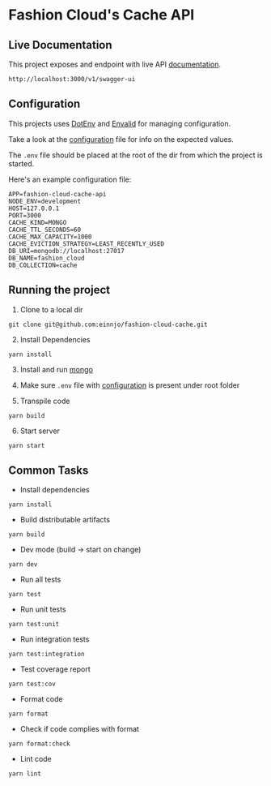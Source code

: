 # Fashion Cloud's Cache API

## Live Documentation

This project exposes and endpoint with live API [documentation](https://swagger.io/tools/swagger-ui/).

```
http://localhost:3000/v1/swagger-ui
```

## Configuration

This projects uses [DotEnv](https://github.com/motdotla/dotenv#readme) and [Envalid](https://github.com/af/envalid#readme) for managing configuration.

Take a look at the [configuration](src/config.ts) file for info on the expected values.

The `.env` file should be placed at the root of the dir from which the project is started.

Here's an example configuration file:

```
APP=fashion-cloud-cache-api
NODE_ENV=development
HOST=127.0.0.1
PORT=3000
CACHE_KIND=MONGO
CACHE_TTL_SECONDS=60
CACHE_MAX_CAPACITY=1000
CACHE_EVICTION_STRATEGY=LEAST_RECENTLY_USED
DB_URI=mongodb://localhost:27017
DB_NAME=fashion_cloud
DB_COLLECTION=cache
```

## Running the project

1.  Clone to a local dir

```
git clone git@github.com:einnjo/fashion-cloud-cache.git
```

2. Install Dependencies

```
yarn install
```

3. Install and run [mongo](https://docs.mongodb.com/manual/tutorial/getting-started/)

4. Make sure `.env` file with [configuration](##configuration) is present under root folder

5. Transpile code

```
yarn build
```

6. Start server

```
yarn start
```

## Common Tasks

-   Install dependencies

```
yarn install
```

-   Build distributable artifacts

```
yarn build
```

-   Dev mode (build -> start on change)

```
yarn dev
```

-   Run all tests

```
yarn test
```

-   Run unit tests

```
yarn test:unit
```

-   Run integration tests

```
yarn test:integration
```

-   Test coverage report

```
yarn test:cov
```

-   Format code

```
yarn format
```

-   Check if code complies with format

```
yarn format:check
```

-   Lint code

```
yarn lint
```
